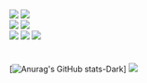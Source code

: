 # 
<img src="https://img.shields.io/badge/iOS(UIKit)-000000?style=flat-square&logo=Apple&logoColor=white"/> <img src="https://img.shields.io/badge/Swift-F05138?style=flat-square&logo=Swift&logoColor=white"/><br>
<img src="https://img.shields.io/badge/Realm-39477F?style=flat-square&logo=Realm&logoColor=white"/> <img src="https://img.shields.io/badge/Firebase-FFCA28?style=flat-square&logo=Firebase&logoColor=white"/><br>
 <img src="https://img.shields.io/badge/Git-000000?style=flat-square&logo=Git&logoColor=white"/> <img src="https://img.shields.io/badge/GitHub-181717?style=flat-square&logo=GitHub&logoColor=white"/>
<img src="https://img.shields.io/badge/Notion-000000?style=flat-square&logo=Notion&logoColor=white"/>
#
[![Anurag's GitHub stats-Dark](https://github-readme-stats.vercel.app/api?username=iOS-JS&show_icons=true&theme=dark#gh-dark-mode-only)]
<img src="https://github-readme-stats.vercel.app/api/top-langs/?username=iOS-JS&layout=compact"><br>


